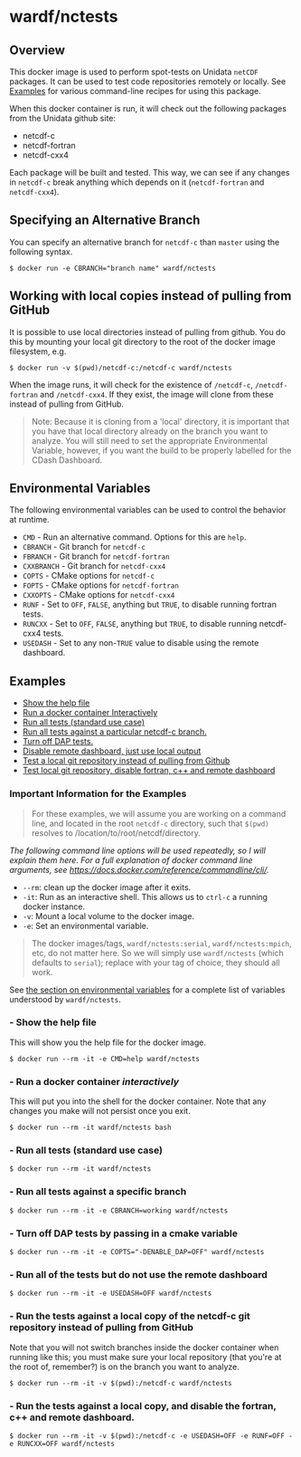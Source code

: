 # wardf/nctests

## Overview

This docker image is used to perform spot-tests on Unidata `netCDF` packages.  It can be used to test code repositories remotely or locally.  See [Examples](#examples) for various command-line recipes for using this package.

When this docker container is run, it will check out the following packages from the Unidata github site:

* netcdf-c
* netcdf-fortran
* netcdf-cxx4

Each package will be built and tested.  This way, we can see if any changes in `netcdf-c` break anything which depends on it (`netcdf-fortran` and `netcdf-cxx4`).

## Specifying an Alternative Branch

You can specify an alternative branch for `netcdf-c` than `master` using the following syntax.

    $ docker run -e CBRANCH="branch name" wardf/nctests

## Working with local copies instead of pulling from GitHub

It is possible to use local directories instead of pulling from github. You do this by mounting your local git directory to the root of the docker image filesystem, e.g.

    $ docker run -v $(pwd)/netcdf-c:/netcdf-c wardf/nctests
    
When the image runs, it will check for the existence of `/netcdf-c`, `/netcdf-fortran` and `/netcdf-cxx4`.  If they exist, the image will clone from these instead of pulling from GitHub.

> Note: Because it is cloning from a 'local' directory, it is important that you have that local directory already on the branch you want to analyze.  You will still need to set the appropriate Environmental Variable, however, if you want the build to be properly labelled for the CDash Dashboard.
    
## Environmental Variables <A name="variables"></A>

The following environmental variables can be used to control the behavior at runtime.
* `CMD` - Run an alternative command. Options for this are `help`.
* `CBRANCH` - Git branch for `netcdf-c`
* `FBRANCH` - Git branch for `netcdf-fortran`
* `CXXBRANCH` - Git branch for `netcdf-cxx4`
* `COPTS` - CMake options for `netcdf-c`
* `FOPTS` - CMake options for `netcdf-fortran`
* `CXXOPTS` - CMake options for `netcdf-cxx4`
* `RUNF` - Set to `OFF`, `FALSE`, anything but `TRUE`, to disable running fortran tests.
* `RUNCXX` - Set to `OFF`, `FALSE`, anything but `TRUE`, to disable running netcdf-cxx4 tests.
* `USEDASH` - Set to any non-`TRUE` value to disable using the remote dashboard.

## Examples <A name="examples"></A>

* [Show the help file](#help)
* [Run a docker container Interactively](#interactive)
* [Run all tests (standard use case)](#standard)
* [Run all tests against a particular netcdf-c branch.](#usebranch)
* [Turn off DAP tests.](#nodap)
* [Disable remote dashboard, just use local output](#noremote)
* [Test a local git repository instead of pulling from Github](#uselocal)
* [Test local git repository, disable fortran, c++ and remote dashboard](#localdebug)

### Important Information for the Examples

> For these examples, we will assume you are working on a command line, and located in the root `netcdf-c` directory, such that `$(pwd)` resolves to /location/to/root/netcdf/directory.

*The following command line options will be used repeatedly, so I will explain them here.  For a full explanation of docker command line arguments, see https://docs.docker.com/reference/commandline/cli/.*

* `--rm`: clean up the docker image after it exits.
* `-it`: Run as an interactive shell. This allows us to `ctrl-c` a running docker instance.
* `-v`: Mount a local volume to the docker image.
* `-e`: Set an environmental variable.

> The docker images/tags, `wardf/nctests:serial`, `wardf/nctests:mpich`, etc, do not matter here.  So we will simply use `wardf/nctests` (which defaults to `serial`); replace with your tag of choice, they should all work.

See [the section on environmental variables](#variables) for a complete list of variables understood by `wardf/nctests`.

### - Show the help file <A name="help"></A>
	
This will show you the help file for the docker image.

    $ docker run --rm -it -e CMD=help wardf/nctests

### - Run a docker container *interactively* <A name="interactive"></A>

This will put you into the shell for the docker container.  Note that any changes you make will not persist once you exit.  

    $ docker run --rm -it wardf/nctests bash

### - Run all tests (standard use case) <A name="standard"></A>

    $ docker run --rm -it wardf/nctests
    
### - Run all tests against a specific branch <A name="usebranch"></A>
    
    $ docker run --rm -it -e CBRANCH=working wardf/nctests
    
### - Turn off DAP tests by passing in a cmake variable <A name="nodap"></A>

    $ docker run --rm -it -e COPTS="-DENABLE_DAP=OFF" wardf/nctests

### - Run all of the tests but do not use the remote dashboard <A name="noremote"></A>

    $ docker run --rm -it -e USEDASH=OFF wardf/nctests
    
### - Run the tests against a local copy of the netcdf-c git repository instead of pulling from GitHub <A name="uselocal"></A>

Note that you will not switch branches inside the docker container when running like this; you must make sure your local repository (that you're at the root of, remember?) is on the branch you want to analyze.

    $ docker run --rm -it -v $(pwd):/netcdf-c wardf/nctests
    
### - Run the tests against a local copy, and disable the fortran, c++ and remote dashboard. <A name="localdebug"></A>

    $ docker run --rm -it -v $(pwd):/netcdf-c -e USEDASH=OFF -e RUNF=OFF -e RUNCXX=OFF wardf/nctests
    
